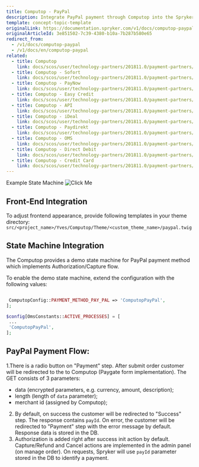 ```yaml
---
title: Computop - PayPal
description: Integrate PayPal payment through Computop into the Spryker-based shop.
template: concept-topic-template
originalLink: https://documentation.spryker.com/v1/docs/computop-paypal
originalArticleId: 3e851502-7c39-4380-b10a-7b287b580e65
redirect_from:
  - /v1/docs/computop-paypal
  - /v1/docs/en/computop-paypal
related:
  - title: Computop
    link: docs/scos/user/technology-partners/201811.0/payment-partners/computop/computop.html
  - title: Computop - Sofort
    link: docs/scos/user/technology-partners/201811.0/payment-partners/computop/computop-payment-methods/computop-sofort.html
  - title: Computop - PayNow
    link: docs/scos/user/technology-partners/201811.0/payment-partners/computop/computop-payment-methods/computop-paynow.html
  - title: Computop - Easy Credit
    link: docs/scos/user/technology-partners/201811.0/payment-partners/computop/computop-payment-methods/computop-easy-credit.html
  - title: Computop - API
    link: docs/scos/user/technology-partners/201811.0/payment-partners/computop/technical-details-and-howtos/computop-api.html
  - title: Computop - iDeal
    link: docs/scos/user/technology-partners/201811.0/payment-partners/computop/computop-payment-methods/computop-ideal.html
  - title: Computop - Paydirekt
    link: docs/scos/user/technology-partners/201811.0/payment-partners/computop/computop-payment-methods/computop-paydirekt.html
  - title: Computop - OMS
    link: docs/scos/user/technology-partners/201811.0/payment-partners/computop/technical-details-and-howtos/computop-oms.html
  - title: Computop - Direct Debit
    link: docs/scos/user/technology-partners/201811.0/payment-partners/computop/computop-payment-methods/computop-direct-debit.html
  - title: Computop - Credit Card
    link: docs/scos/user/technology-partners/201811.0/payment-partners/computop/computop-payment-methods/computop-credit-card.html
---
```


Example State Machine
![Click Me](https://spryker.s3.eu-central-1.amazonaws.com/docs/Technology+Partners/Payment+Partners/Computop/computop-paypal-flow-example.png) 

## Front-End Integration
To adjust frontend appearance, provide following templates in your theme directory:
`src/<project_name>/Yves/Computop/Theme/<custom_theme_name>/paypal.twig`

## State Machine Integration
The Computop provides a demo state machine for PayPal payment method which implements Authorization/Capture flow.

To enable the demo state machine, extend the configuration with the following values:

```php

 ComputopConfig::PAYMENT_METHOD_PAY_PAL => 'ComputopPayPal',
];

$config[OmsConstants::ACTIVE_PROCESSES] = [
 ...
 'ComputopPayPal',
];
```

## PayPal Payment Flow:

1.There is a radio button on "Payment" step. After submit order customer will be redirected to the to Computop (Paygate form implementation). The GET consists of 3 parameters:
  - data (encrypted parameters, e.g. currency, amount, description);
  - length (length of `data` parameter);
  - merchant id (assigned by Computop);
2. By default, on success the customer  will be redirected to "Success" step. The response contains `payId`. On error, the customer  will be redirected to "Payment" step with the error message by default. Response data is stored in the DB.
3. Authorization is added  right after success init action by default. Capture/Refund and Cancel actions are implemented in the admin panel (on manage order).  On requests, Spryker will use `payId` parameter stored in the DB to identify a payment.
